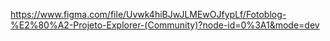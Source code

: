 https://www.figma.com/file/Uvwk4hiBJwJLMEwOJfypLf/Fotoblog-%E2%80%A2-Projeto-Explorer-(Community)?node-id=0%3A1&mode=dev

